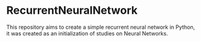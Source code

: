 # RecurrentNeuralNetwork
This repository aims to create a simple recurrent neural network in Python, it was created as an initialization of studies on Neural Networks.
